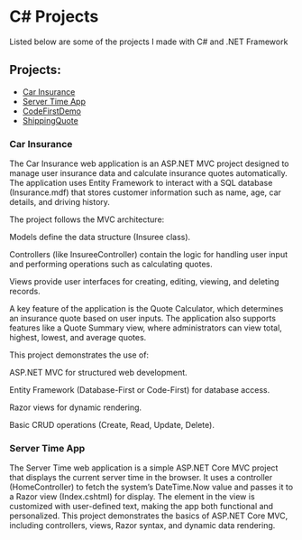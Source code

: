 # C# Projects

Listed below are some of the projects I made with C# and .NET Framework

## Projects: 

* [Car Insurance](https://github.com/eunicePops/CarInsuranceASP.NET-MVC-FRAMEWORK-)
* [Server Time App](https://github.com/eunicePops/ServerTimeApp)
* [CodeFirstDemo](http://github.com/eunicePops/CodeFirstDemo)
* [ShippingQuote](https://github.com/eunicePops/ShippingQuote)

### Car Insurance 

The Car Insurance web application is an ASP.NET MVC project designed to manage user insurance data and calculate insurance quotes automatically. The application uses Entity Framework to interact with a SQL database (Insurance.mdf) that stores customer information such as name, age, car details, and driving history.

The project follows the MVC architecture:

Models define the data structure (Insuree class).

Controllers (like InsureeController) contain the logic for handling user input and performing operations such as calculating quotes.

Views provide user interfaces for creating, editing, viewing, and deleting records.

A key feature of the application is the Quote Calculator, which determines an insurance quote based on user inputs. The application also supports features like a Quote Summary view, where administrators can view total, highest, lowest, and average quotes.

This project demonstrates the use of:

ASP.NET MVC for structured web development.

Entity Framework (Database-First or Code-First) for database access.

Razor views for dynamic rendering.

Basic CRUD operations (Create, Read, Update, Delete).

### Server Time App
The Server Time web application is a simple ASP.NET Core MVC project that displays the current server time in the browser. It uses a controller (HomeController) to fetch the system’s DateTime.Now value and passes it to a Razor view (Index.cshtml) for display. The element in the view is customized with user-defined text, making the app both functional and personalized. This project demonstrates the basics of ASP.NET Core MVC, including controllers, views, Razor syntax, and dynamic data rendering.
